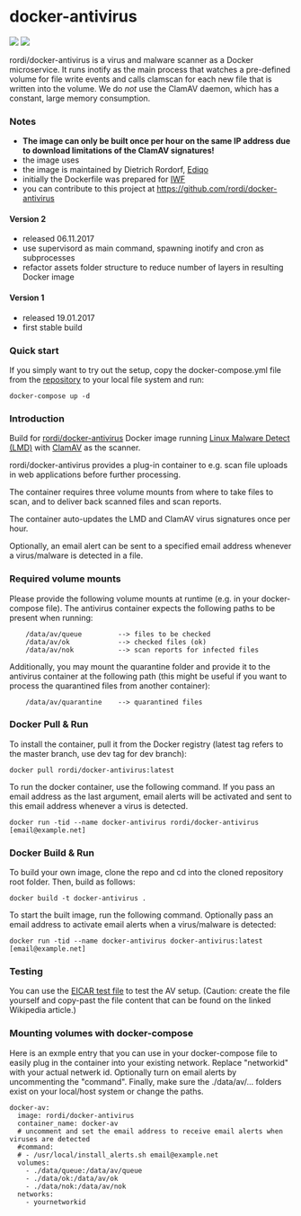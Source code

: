 # docker-antivirus

[![](https://images.microbadger.com/badges/image/rordi/docker-antivirus.svg)](https://microbadger.com/images/rordi/docker-antivirus "Get your own image badge on microbadger.com") [![](https://images.microbadger.com/badges/version/rordi/docker-antivirus.svg)](https://microbadger.com/images/rordi/docker-antivirus "Get your own version badge on microbadger.com")

rordi/docker-antivirus is a virus and malware scanner as a Docker microservice. It runs inotify as the main process that watches a pre-defined volume for file write events and calls clamscan for each new file that is written into the volume. We do *not* use the ClamAV daemon, which has a constant, large memory consumption. 

### Notes
- **The image can only be built once per hour on the same IP address due to download limitations of the ClamAV signatures!**
- the image uses 
- the image is maintained by Dietrich Rordorf, [Ediqo](https://www.ediqo.com/)
- initially the Dockerfile was prepared for [IWF](http://www.iwf.ch/web-solutions/)
- you can contribute to this project at https://github.com/rordi/docker-antivirus

#### Version 2
- released 06.11.2017
- use supervisord as main command, spawning inotify and cron as subprocesses
- refactor assets folder structure to reduce number of layers in resulting Docker image

#### Version 1
 - released 19.01.2017
 - first stable build

### Quick start

If you simply want to try out the setup, copy the docker-compose.yml file from the [repository](https://github.com/rordi/docker-antivirus) to your local file system and run:

    docker-compose up -d


### Introduction

Build for [rordi/docker-antivirus](https://hub.docker.com/r/rordi/docker-antivirus/) Docker image running [Linux Malware Detect (LMD)](https://github.com/rfxn/linux-malware-detect) with [ClamAV](https://github.com/vrtadmin/clamav-devel) as the scanner.

rordi/docker-antivirus provides a plug-in container to e.g. scan file uploads in web applications before further processing.

The container requires three volume mounts from where to take files to scan, and to deliver back scanned files and scan reports.

The container auto-updates the LMD and ClamAV virus signatures once per hour.

Optionally, an email alert can be sent to a specified email address whenever a virus/malware is detected in a file.


### Required volume mounts

Please provide the following volume mounts at runtime (e.g. in your docker-compose file). The antivirus container expects the following paths to be present when running:

        /data/av/queue         --> files to be checked
        /data/av/ok            --> checked files (ok)
        /data/av/nok           --> scan reports for infected files

Additionally, you may mount the quarantine folder and provide it to the antivirus container at the following path (this might be useful if you want to process the quarantined files from another container):

        /data/av/quarantine    --> quarantined files



### Docker Pull & Run

To install the container, pull it from the Docker registry (latest tag refers to
the master branch, use dev tag for dev branch):

    docker pull rordi/docker-antivirus:latest

To run the docker container, use the following command. If you pass an email address as the last argument, email alerts will be activated and sent to this email address whenever a virus is detected.

    docker run -tid --name docker-antivirus rordi/docker-antivirus [email@example.net]


### Docker Build & Run

To build your own image, clone the repo and cd into the cloned repository root folder. Then, build as follows:

    docker build -t docker-antivirus .

To start the built image, run the following command. Optionally pass an email address to activate email alerts when a virus/malware is detected:

    docker run -tid --name docker-antivirus docker-antivirus:latest [email@example.net]


### Testing

You can use the [EICAR test file](https://en.wikipedia.org/wiki/EICAR_test_file) to test the AV setup. (Caution: create the file yourself and copy-past the file content that can be found on the linked Wikipedia article.)


### Mounting volumes with docker-compose

Here is an exmple entry that you can use in your docker-compose file to easily plug in the container into your existing network. Replace "networkid" with your actual netwerk id. Optionally turn on email alerts by uncommenting the "command". Finally, make sure the ./data/av/... folders exist on your local/host system or change the paths.


    docker-av:
      image: rordi/docker-antivirus
      container_name: docker-av
      # uncomment and set the email address to receive email alerts when viruses are detected
      #command:
      # - /usr/local/install_alerts.sh email@example.net
      volumes:
        - ./data/queue:/data/av/queue
        - ./data/ok:/data/av/ok
        - ./data/nok:/data/av/nok
      networks:
        - yournetworkid
